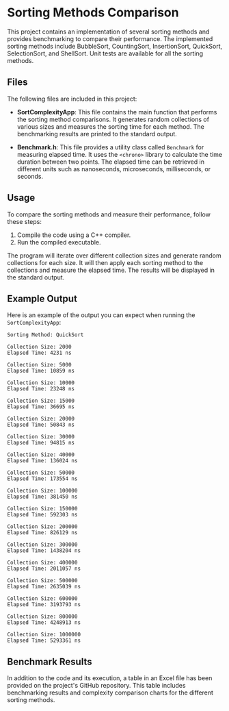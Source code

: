# Sorting Methods Comparison

This project contains an implementation of several sorting methods and provides benchmarking to compare their performance. The implemented sorting methods include BubbleSort, CountingSort, InsertionSort, QuickSort, SelectionSort, and ShellSort. Unit tests are available for all the sorting methods.

## Files

The following files are included in this project:

- **SortComplexityApp**: This file contains the main function that performs the sorting method comparisons. It generates random collections of various sizes and measures the sorting time for each method. The benchmarking results are printed to the standard output.

- **Benchmark.h**: This file provides a utility class called `Benchmark` for measuring elapsed time. It uses the `<chrono>` library to calculate the time duration between two points. The elapsed time can be retrieved in different units such as nanoseconds, microseconds, milliseconds, or seconds.

## Usage

To compare the sorting methods and measure their performance, follow these steps:

1. Compile the code using a C++ compiler.
2. Run the compiled executable.

The program will iterate over different collection sizes and generate random collections for each size. It will then apply each sorting method to the collections and measure the elapsed time. The results will be displayed in the standard output.

## Example Output

Here is an example of the output you can expect when running the `SortComplexityApp`:

```
Sorting Method: QuickSort

Collection Size: 2000
Elapsed Time: 4231 ns

Collection Size: 5000
Elapsed Time: 10859 ns

Collection Size: 10000
Elapsed Time: 23248 ns

Collection Size: 15000
Elapsed Time: 36695 ns

Collection Size: 20000
Elapsed Time: 50843 ns

Collection Size: 30000
Elapsed Time: 94815 ns

Collection Size: 40000
Elapsed Time: 136024 ns

Collection Size: 50000
Elapsed Time: 173554 ns

Collection Size: 100000
Elapsed Time: 381450 ns

Collection Size: 150000
Elapsed Time: 592303 ns

Collection Size: 200000
Elapsed Time: 826129 ns

Collection Size: 300000
Elapsed Time: 1438204 ns

Collection Size: 400000
Elapsed Time: 2011057 ns

Collection Size: 500000
Elapsed Time: 2635039 ns

Collection Size: 600000
Elapsed Time: 3193793 ns

Collection Size: 800000
Elapsed Time: 4248913 ns

Collection Size: 1000000
Elapsed Time: 5293361 ns
```

## Benchmark Results

In addition to the code and its execution, a table in an Excel file has been provided on the project's GitHub repository. This table includes benchmarking results and complexity comparison charts for the different sorting methods.
